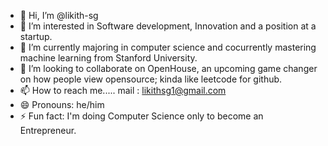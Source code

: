 - 👋 Hi, I’m @likith-sg
- 👀 I’m interested in Software development, Innovation and a position at a startup.
- 🌱 I’m currently majoring in computer science and cocurrently mastering machine learning from Stanford University.
- 💞️ I’m looking to collaborate on OpenHouse, an upcoming game changer on how people view opensource; kinda like leetcode for github.
- 📫 How to reach me..... mail : likithsg1@gmail.com
- 😄 Pronouns: he/him
- ⚡ Fun fact: I'm doing Computer Science only to become an Entrepreneur.

<!---
likith-sg/likith-sg is a ✨ special ✨ repository because its `README.md` (this file) appears on your GitHub profile.
You can click the Preview link to take a look at your changes.
--->
